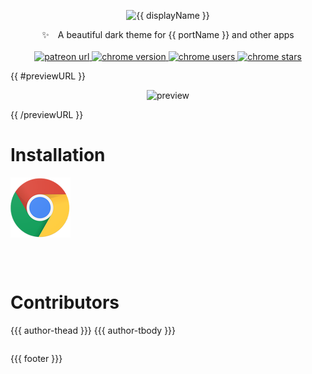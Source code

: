 <p align="center">
  <img src="https://github.com/{{ author.username }}/assets/blob/master/images/{{ slug }}/new-heading.png?raw=true" alt="{{ displayName }}" width="70%" />
</p>

<p align="center">
✨ A beautiful dark theme for {{ portName }} and other apps
  <br><br>

  <!-- Patreon -->
  <a href="https://www.patreon.com/{{ author.username }}">
    <img alt="patreon url" src="https://img.shields.io/badge/support%20on-patreon-{{ badges.primaryColor }}?style=for-the-badge&labelColor={{ badges.primaryColor }}&color={{ badges.secondaryColor }}">
  </a>

  <!-- chrome version -->
  <a href="#">
    <img alt="chrome version" src="https://img.shields.io/chrome-web-store/v/{{ extensionID }}.svg?style=for-the-badge&labelColor={{ badges.primaryColor }}&color={{ badges.secondaryColor }}">
  </a>

  <!-- chrome users -->
  <a href="#">
    <img alt="chrome users" src="https://img.shields.io/chrome-web-store/users/{{ extensionID }}.svg?style=for-the-badge&labelColor={{ badges.primaryColor }}&color={{ badges.secondaryColor }}">
  </a>

  <!-- chrome stars -->
  <a href="#">
    <img alt="chrome stars" src="https://img.shields.io/chrome-web-store/stars/{{ extensionID }}.svg?style=for-the-badge&labelColor={{ badges.primaryColor }}&color={{ badges.secondaryColor }}">
  </a>
</p>

{{ #previewURL }}
<p align="center">
  <img alt="preview" src="{{{ previewURL }}}" />
</p>
{{ /previewURL }}

# Installation
<a href="https://chrome.google.com/webstore/detail/{{ slug }}/{{ extensionID }}">
  <img src="https://github.com/daltonmenezes/assets/blob/master/images/icons/chrome.png?raw=true" align="center" />
</a>

<br/><br/>

# Contributors
<table>
  <thead>
    <tr>
      {{{ author-thead }}}
    </tr>
  </thead>

  <tbody>
    <tr>
      {{{ author-tbody }}}
    </tr>
  </tbody>
</table>

{{{ footer }}}